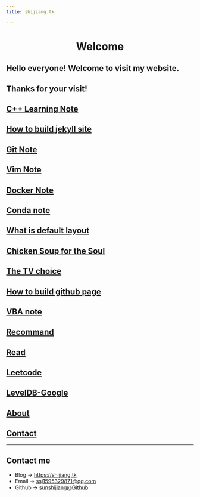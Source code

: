 ```yaml
---
title: shijiang.tk

---
```


# <center> Welcome 
## Hello everyone! Welcome to visit my website. 
## Thanks for your visit!

## [C++ Learning Note](/post/2022-08-04-cpp-learn-note.md)

## [How to build jekyll site](/post/2022-07-28-how-to-build-jekyll.md)
  
## [Git Note](/post/2022-08-04-gitnote.md)

## [Vim Note](/post/2022-08-09-vim-note.md)
  
## [Docker Note](/post/2022-08-10-docker-note.md)

## [Conda note](/post/2022-07-29-conda-note.md)
  
## [What is default layout](/post/2022-08-01-what-is-cayman-default.md)
  
## [Chicken Soup for the Soul](/post/2022-08-01-chicken-soup-for-the-soul.md)

## [The TV choice](/post/2022-08-01-tv-choice.md)

## [How to build github page](/post/2022-08-02-how-to-build-github-page.md)
  
## [VBA note](/post/2022-08-25-vba-note.md)

## [Recommand](/post/2022-09-02-recommand.md)

## [Read](/post/2022-08-14-read.md)

## [Leetcode](/post/2022-09-20-leetcode.md)

## [LevelDB-Google](/[post/2022-09-27-leveldb.md_)

## [About](/about.md)

## [Contact](/contact.md)
---

## Contact me

* Blog -> <https://shijiang.tk>
* Email -> <ssj1595329871@qq.com>
* Github -> [sunshijiang@Github](https://github.com/sunshijiang)

